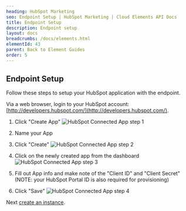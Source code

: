 ```yaml
---
heading: HubSpot Marketing
seo: Endpoint Setup | HubSpot Marketing | Cloud Elements API Docs
title: Endpoint Setup
description: Endpoint setup
layout: docs
breadcrumbs: /docs/elements.html
elementId: 43
parent: Back to Element Guides
order: 5
---
```


## Endpoint Setup

Follow these steps to setup your HubSpot application with the endpoint.

Via a web browser, login to your HubSpot account:
[http://developers.hubspot.com/](http://developers.hubspot.com/).

1. Click "Create App"
![HubSpot Connected App step 1](http://cloud-elements.com/wp-content/uploads/2016/01/HubSpotAPI1.png)

2. Name your App

3. Click "Create"
![HubSpot Connected App step 2](http://cloud-elements.com/wp-content/uploads/2016/01/HubSpotAPI2.png)

4. Click on the newly created app from the dashboard
![HubSpot Connected App step 3](http://cloud-elements.com/wp-content/uploads/2016/01/HubSpotAPI3.png)

5. Fill out App info and make note of the "Client ID" and "Client Secret" (NOTE: your HubSpot Portal ID is also required for provisioning)

6. Click "Save"
![HubSpot Connected App step 4](http://cloud-elements.com/wp-content/uploads/2016/01/HubSpotAPI4.png)

Next [create an instance](hubspot-create-instance.html).
